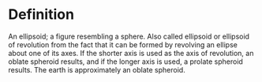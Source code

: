 # Definition

An ellipsoid; a figure resembling a sphere. Also called ellipsoid or
ellipsoid of revolution from the fact that it can be formed by revolving
an ellipse about one of its axes. If the shorter axis is used as the
axis of revolution, an oblate spheroid results, and if the longer axis
is used, a prolate spheroid results. The earth is approximately an
oblate spheroid.
